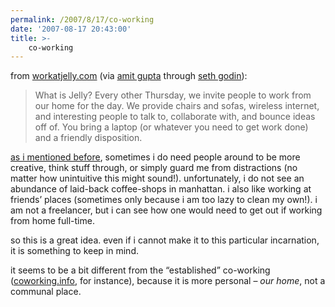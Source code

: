 ```yaml
---
permalink: /2007/8/17/co-working
date: '2007-08-17 20:43:00'
title: >-
    co-working
---
```


from [workatjelly.com](http://www.workatjelly.com/) (via [amit
gupta](http://www.amitgupta.com/blog/) through [seth
godin](http://sethgodin.typepad.com/)):

> What is Jelly? Every other Thursday, we invite people to work from our
> home for the day. We provide chairs and sofas, wireless internet, and
> interesting people to talk to, collaborate with, and bounce ideas off
> of. You bring a laptop (or whatever you need to get work done) and a
> friendly disposition.

[as i mentioned before](/2006/12/10/when-do-you-think), sometimes i do
need people around to be more creative, think stuff through, or simply
guard me from distractions (no matter how unintuitive this might
sound!). unfortunately, i do not see an abundance of laid-back
coffee-shops in manhattan. i also like working at friends’ places
(sometimes only because i am too lazy to clean my own!). i am not a
freelancer, but i can see how one would need to get out if working from
home full-time.

so this is a great idea. even if i cannot make it to this particular
incarnation, it is something to keep in mind.

it seems to be a bit different from the “established” co-working
([coworking.info](http://blog.coworking.info/), for instance), because
it is more personal – *our home*, not a communal place.

